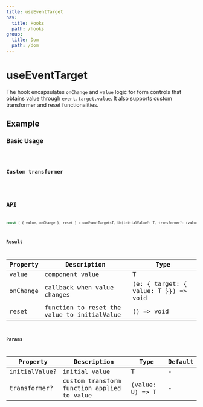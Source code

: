 ```yaml
---
title: useEventTarget
nav:
  title: Hooks
  path: /hooks
group:
  title: Dom
  path: /dom
---
```


# useEventTarget

The hook encapsulates `onChange` and `value` logic for form controls that obtains value through `event.target.value`. It also supports custom transformer and reset functionalities.

## Example

### Basic Usage

<code src="./demo/demo1.tsx" />

### Custom transformer

<code src="./demo/demo2.tsx" />

## API

```javascript
const [ { value, onChange }, reset ] = useEventTarget<T, U>(initialValue?: T, transformer?: (value: U) => T );
```

### Result

| Property         | Description              | Type                 |
|------------------|--------------------|-----------------------|
| value            | component value         | T |
| onChange         | callback when value changes | (e: { target: { value: T }}) => void |
| reset            | function to reset the value to initialValue         | () => void |

### Params

| Property    | Description                                         | Type                   | Default |
|---------|----------------------------------------------|------------------------|--------|
| initialValue? | initial value  | T |  - |     
| transformer? | custom transform function applied to value | (value: U) => T | - |

